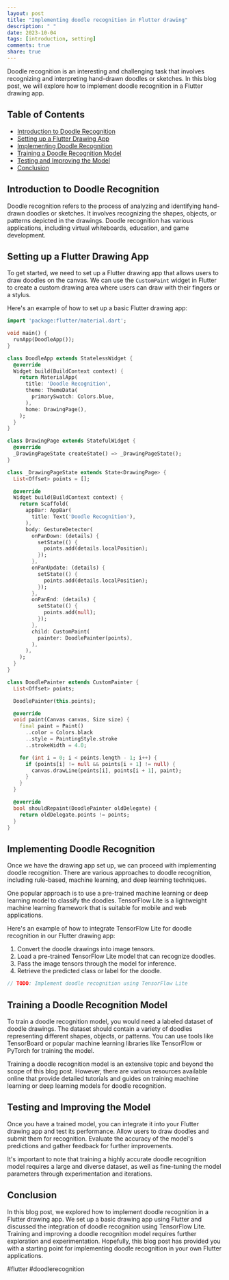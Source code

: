 ```yaml
---
layout: post
title: "Implementing doodle recognition in Flutter drawing"
description: " "
date: 2023-10-04
tags: [introduction, setting]
comments: true
share: true
---
```


Doodle recognition is an interesting and challenging task that involves recognizing and interpreting hand-drawn doodles or sketches. In this blog post, we will explore how to implement doodle recognition in a Flutter drawing app.

## Table of Contents
- [Introduction to Doodle Recognition](#introduction-to-doodle-recognition)
- [Setting up a Flutter Drawing App](#setting-up-a-flutter-drawing-app)
- [Implementing Doodle Recognition](#implementing-doodle-recognition)
- [Training a Doodle Recognition Model](#training-a-doodle-recognition-model)
- [Testing and Improving the Model](#testing-and-improving-the-model)
- [Conclusion](#conclusion)

## Introduction to Doodle Recognition

Doodle recognition refers to the process of analyzing and identifying hand-drawn doodles or sketches. It involves recognizing the shapes, objects, or patterns depicted in the drawings. Doodle recognition has various applications, including virtual whiteboards, education, and game development.

## Setting up a Flutter Drawing App

To get started, we need to set up a Flutter drawing app that allows users to draw doodles on the canvas. We can use the `CustomPaint` widget in Flutter to create a custom drawing area where users can draw with their fingers or a stylus.

Here's an example of how to set up a basic Flutter drawing app:

```dart
import 'package:flutter/material.dart';

void main() {
  runApp(DoodleApp());
}

class DoodleApp extends StatelessWidget {
  @override
  Widget build(BuildContext context) {
    return MaterialApp(
      title: 'Doodle Recognition',
      theme: ThemeData(
        primarySwatch: Colors.blue,
      ),
      home: DrawingPage(),
    );
  }
}

class DrawingPage extends StatefulWidget {
  @override
  _DrawingPageState createState() => _DrawingPageState();
}

class _DrawingPageState extends State<DrawingPage> {
  List<Offset> points = [];

  @override
  Widget build(BuildContext context) {
    return Scaffold(
      appBar: AppBar(
        title: Text('Doodle Recognition'),
      ),
      body: GestureDetector(
        onPanDown: (details) {
          setState(() {
            points.add(details.localPosition);
          });
        },
        onPanUpdate: (details) {
          setState(() {
            points.add(details.localPosition);
          });
        },
        onPanEnd: (details) {
          setState(() {
            points.add(null);
          });
        },
        child: CustomPaint(
          painter: DoodlePainter(points),
        ),
      ),
    );
  }
}

class DoodlePainter extends CustomPainter {
  List<Offset> points;

  DoodlePainter(this.points);

  @override
  void paint(Canvas canvas, Size size) {
    final paint = Paint()
      ..color = Colors.black
      ..style = PaintingStyle.stroke
      ..strokeWidth = 4.0;

    for (int i = 0; i < points.length - 1; i++) {
      if (points[i] != null && points[i + 1] != null) {
        canvas.drawLine(points[i], points[i + 1], paint);
      }
    }
  }

  @override
  bool shouldRepaint(DoodlePainter oldDelegate) {
    return oldDelegate.points != points;
  }
}
```

## Implementing Doodle Recognition

Once we have the drawing app set up, we can proceed with implementing doodle recognition. There are various approaches to doodle recognition, including rule-based, machine learning, and deep learning techniques.

One popular approach is to use a pre-trained machine learning or deep learning model to classify the doodles. TensorFlow Lite is a lightweight machine learning framework that is suitable for mobile and web applications.

Here's an example of how to integrate TensorFlow Lite for doodle recognition in our Flutter drawing app:

1. Convert the doodle drawings into image tensors.
2. Load a pre-trained TensorFlow Lite model that can recognize doodles.
3. Pass the image tensors through the model for inference.
4. Retrieve the predicted class or label for the doodle.

```dart
// TODO: Implement doodle recognition using TensorFlow Lite
```

## Training a Doodle Recognition Model

To train a doodle recognition model, you would need a labeled dataset of doodle drawings. The dataset should contain a variety of doodles representing different shapes, objects, or patterns. You can use tools like TensorBoard or popular machine learning libraries like TensorFlow or PyTorch for training the model.

Training a doodle recognition model is an extensive topic and beyond the scope of this blog post. However, there are various resources available online that provide detailed tutorials and guides on training machine learning or deep learning models for doodle recognition.

## Testing and Improving the Model

Once you have a trained model, you can integrate it into your Flutter drawing app and test its performance. Allow users to draw doodles and submit them for recognition. Evaluate the accuracy of the model's predictions and gather feedback for further improvements.

It's important to note that training a highly accurate doodle recognition model requires a large and diverse dataset, as well as fine-tuning the model parameters through experimentation and iterations.

## Conclusion

In this blog post, we explored how to implement doodle recognition in a Flutter drawing app. We set up a basic drawing app using Flutter and discussed the integration of doodle recognition using TensorFlow Lite. Training and improving a doodle recognition model requires further exploration and experimentation. Hopefully, this blog post has provided you with a starting point for implementing doodle recognition in your own Flutter applications.

#flutter #doodlerecognition